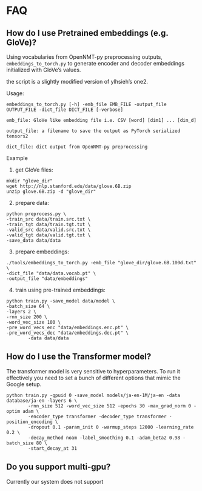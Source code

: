 # FAQ

## How do I use Pretrained embeddings (e.g. GloVe)?

Using vocabularies from OpenNMT-py preprocessing outputs, `embeddings_to_torch.py` to generate encoder and decoder embeddings initialized with GloVe’s values.

the script is a slightly modified version of ylhsieh’s one2.

Usage:

```
embeddings_to_torch.py [-h] -emb_file EMB_FILE -output_file OUTPUT_FILE -dict_file DICT_FILE [-verbose]

emb_file: GloVe like embedding file i.e. CSV [word] [dim1] ... [dim_d]

output_file: a filename to save the output as PyTorch serialized tensors2

dict_file: dict output from OpenNMT-py preprocessing
```

Example


1) get GloVe files:

```
mkdir "glove_dir"
wget http://nlp.stanford.edu/data/glove.6B.zip
unzip glove.6B.zip -d "glove_dir"
```

2) prepare data:

```
python preprocess.py \
-train_src data/train.src.txt \
-train_tgt data/train.tgt.txt \
-valid_src data/valid.src.txt \
-valid_tgt data/valid.tgt.txt \
-save_data data/data
```

3) prepare embeddings:

```
./tools/embeddings_to_torch.py -emb_file "glove_dir/glove.6B.100d.txt" \
-dict_file "data/data.vocab.pt" \
-output_file "data/embeddings"
```

4) train using pre-trained embeddings:

```
python train.py -save_model data/model \
-batch_size 64 \
-layers 2 \
-rnn_size 200 \
-word_vec_size 100 \
-pre_word_vecs_enc "data/embeddings.enc.pt" \
-pre_word_vecs_dec "data/embeddings.dec.pt" \
        -data data/data
```


## How do I use the Transformer model?

The transformer model is very sensitive to hyperparameters. To run it
effectively you need to set a bunch of different options that mimic the Google
setup.

```
python train.py -gpuid 0 -save_model models/ja-en-1M/ja-en -data database/ja-en -layers 6 \
        -rnn_size 512 -word_vec_size 512 -epochs 30 -max_grad_norm 0 -optim adam \
        -encoder_type transformer -decoder_type transformer -position_encoding \
        -dropout 0.1 -param_init 0 -warmup_steps 12000 -learning_rate 0.2 \
        -decay_method noam -label_smoothing 0.1 -adam_beta2 0.98 -batch_size 80 \
        -start_decay_at 31
```



## Do you support multi-gpu?

Currently our system does not support


